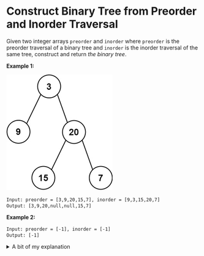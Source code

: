 # Construct Binary Tree from Preorder and Inorder Traversal

Given two integer arrays `preorder` and `inorder` where `preorder` is the preorder traversal of a binary tree and `inorder` is the inorder traversal of the same tree, construct and return _the binary tree_.

__Example 1:__

![tree](../../tree.jpg)

```
Input: preorder = [3,9,20,15,7], inorder = [9,3,15,20,7]
Output: [3,9,20,null,null,15,7]
```

__Example 2:__

```
Input: preorder = [-1], inorder = [-1]
Output: [-1]
```

<details>

<summary>A bit of my explanation</summary>

Remember how we can represent a [Heap](../../../../snippets/Data%20Structures/min-heap.js) using array? We can therefore represent
binary tree in the same way: `[parent, left, right, ...children of left, ...children of right, ...and so on, recursively]`.

Thus your task is to create this same representation as in a Heap except for binary tree and with the help of 2 arrays where in the 1st
array you have all nodes ordered via preorder traversal and in the 2nd array - via inorder traversal. You need to use information from
both arrays in order to construct this 3rd array representation of binrary tree where left child is `i * 2`, right child is `i * 2 + 1`
and parent is `floor(i / 2)` (like in a Heap). Note that neither `preorder` not `inorder` arrays give such functionality.

</details>
